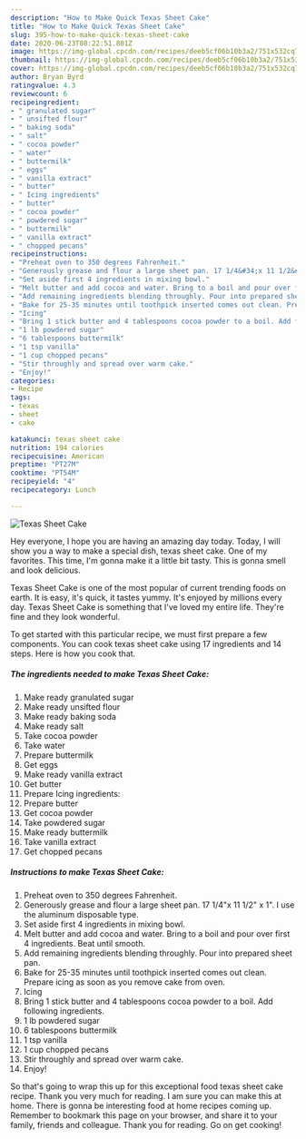 ```yaml
---
description: "How to Make Quick Texas Sheet Cake"
title: "How to Make Quick Texas Sheet Cake"
slug: 395-how-to-make-quick-texas-sheet-cake
date: 2020-06-23T08:22:51.801Z
image: https://img-global.cpcdn.com/recipes/deeb5cf06b10b3a2/751x532cq70/texas-sheet-cake-recipe-main-photo.jpg
thumbnail: https://img-global.cpcdn.com/recipes/deeb5cf06b10b3a2/751x532cq70/texas-sheet-cake-recipe-main-photo.jpg
cover: https://img-global.cpcdn.com/recipes/deeb5cf06b10b3a2/751x532cq70/texas-sheet-cake-recipe-main-photo.jpg
author: Bryan Byrd
ratingvalue: 4.3
reviewcount: 6
recipeingredient:
- " granulated sugar"
- " unsifted flour"
- " baking soda"
- " salt"
- " cocoa powder"
- " water"
- " buttermilk"
- " eggs"
- " vanilla extract"
- " butter"
- " Icing ingredients"
- " butter"
- " cocoa powder"
- " powdered sugar"
- " buttermilk"
- " vanilla extract"
- " chopped pecans"
recipeinstructions:
- "Preheat oven to 350 degrees Fahrenheit."
- "Generously grease and flour a large sheet pan. 17 1/4&#34;x 11 1/2&#34; x 1&#34;. I use the aluminum disposable type."
- "Set aside first 4 ingredients in mixing bowl."
- "Melt butter and add cocoa and water. Bring to a boil and pour over first 4 ingredients. Beat until smooth."
- "Add remaining ingredients blending throughly. Pour into prepared sheet pan."
- "Bake for 25-35 minutes until toothpick inserted comes out clean. Prepare icing as soon as you remove cake from oven."
- "Icing"
- "Bring 1 stick butter and 4 tablespoons cocoa powder to a boil. Add following ingredients."
- "1 lb powdered sugar"
- "6 tablespoons buttermilk"
- "1 tsp vanilla"
- "1 cup chopped pecans"
- "Stir throughly and spread over warm cake."
- "Enjoy!"
categories:
- Recipe
tags:
- texas
- sheet
- cake

katakunci: texas sheet cake 
nutrition: 194 calories
recipecuisine: American
preptime: "PT27M"
cooktime: "PT54M"
recipeyield: "4"
recipecategory: Lunch

---
```



![Texas Sheet Cake](https://img-global.cpcdn.com/recipes/deeb5cf06b10b3a2/751x532cq70/texas-sheet-cake-recipe-main-photo.jpg)

Hey everyone, I hope you are having an amazing day today. Today, I will show you a way to make a special dish, texas sheet cake. One of my favorites. This time, I'm gonna make it a little bit tasty. This is gonna smell and look delicious.



Texas Sheet Cake is one of the most popular of current trending foods on earth. It is easy, it's quick, it tastes yummy. It's enjoyed by millions every day. Texas Sheet Cake is something that I've loved my entire life. They're fine and they look wonderful.


To get started with this particular recipe, we must first prepare a few components. You can cook texas sheet cake using 17 ingredients and 14 steps. Here is how you cook that.

<!--inarticleads1-->

##### The ingredients needed to make Texas Sheet Cake:

1. Make ready  granulated sugar
1. Make ready  unsifted flour
1. Make ready  baking soda
1. Make ready  salt
1. Take  cocoa powder
1. Take  water
1. Prepare  buttermilk
1. Get  eggs
1. Make ready  vanilla extract
1. Get  butter
1. Prepare  Icing ingredients:
1. Prepare  butter
1. Get  cocoa powder
1. Take  powdered sugar
1. Make ready  buttermilk
1. Take  vanilla extract
1. Get  chopped pecans




<!--inarticleads2-->

##### Instructions to make Texas Sheet Cake:

1. Preheat oven to 350 degrees Fahrenheit.
1. Generously grease and flour a large sheet pan. 17 1/4&#34;x 11 1/2&#34; x 1&#34;. I use the aluminum disposable type.
1. Set aside first 4 ingredients in mixing bowl.
1. Melt butter and add cocoa and water. Bring to a boil and pour over first 4 ingredients. Beat until smooth.
1. Add remaining ingredients blending throughly. Pour into prepared sheet pan.
1. Bake for 25-35 minutes until toothpick inserted comes out clean. Prepare icing as soon as you remove cake from oven.
1. Icing
1. Bring 1 stick butter and 4 tablespoons cocoa powder to a boil. Add following ingredients.
1. 1 lb powdered sugar
1. 6 tablespoons buttermilk
1. 1 tsp vanilla
1. 1 cup chopped pecans
1. Stir throughly and spread over warm cake.
1. Enjoy!




So that's going to wrap this up for this exceptional food texas sheet cake recipe. Thank you very much for reading. I am sure you can make this at home. There is gonna be interesting food at home recipes coming up. Remember to bookmark this page on your browser, and share it to your family, friends and colleague. Thank you for reading. Go on get cooking!

